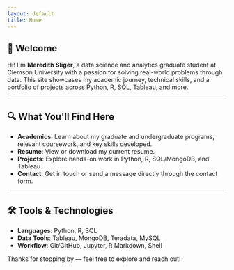 ```yaml
---
layout: default
title: Home
---
```


## 👋 Welcome

Hi! I'm **Meredith Sliger**, a data science and analytics graduate student at Clemson University with a passion for solving real-world problems through data. This site showcases my academic journey, technical skills, and a portfolio of projects across Python, R, SQL, Tableau, and more.

---

## 🔍 What You'll Find Here

- **Academics**: Learn about my graduate and undergraduate programs, relevant coursework, and key skills developed.
- **Resume**: View or download my current resume.
- **Projects**: Explore hands-on work in Python, R, SQL/MongoDB, and Tableau.
- **Contact**: Get in touch or send a message directly through the contact form.

---

## 🛠️ Tools & Technologies

- **Languages**: Python, R, SQL
- **Data Tools**: Tableau, MongoDB, Teradata, MySQL
- **Workflow**: Git/GitHub, Jupyter, R Markdown, Shell

Thanks for stopping by — feel free to explore and reach out!
